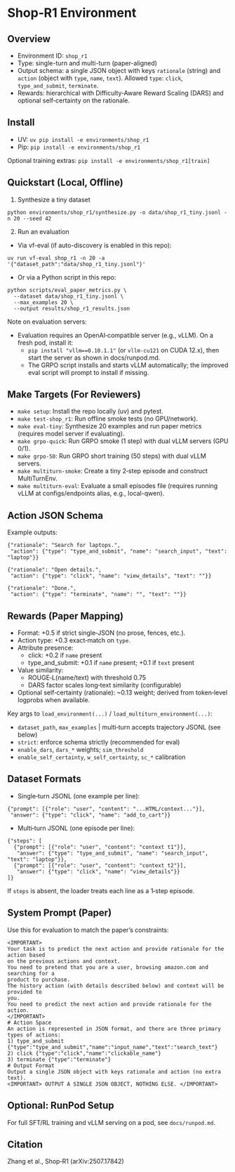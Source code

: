# Shop‑R1 Environment

## Overview
- Environment ID: `shop_r1`
- Type: single-turn and multi-turn (paper-aligned)
- Output schema: a single JSON object with keys `rationale` (string) and `action` (object with `type`, `name`, `text`). Allowed `type`: `click`, `type_and_submit`, `terminate`.
- Rewards: hierarchical with Difficulty‑Aware Reward Scaling (DARS) and optional self‑certainty on the rationale.

## Install
- UV: `uv pip install -e environments/shop_r1`
- Pip: `pip install -e environments/shop_r1`

Optional training extras: `pip install -e environments/shop_r1[train]`

## Quickstart (Local, Offline)
1) Synthesize a tiny dataset
```
python environments/shop_r1/synthesize.py -o data/shop_r1_tiny.jsonl -n 20 --seed 42
```
2) Run an evaluation
- Via vf-eval (if auto-discovery is enabled in this repo):
```
uv run vf-eval shop_r1 -n 20 -a '{"dataset_path":"data/shop_r1_tiny.jsonl"}'
```
- Or via a Python script in this repo:
```
python scripts/eval_paper_metrics.py \
  --dataset data/shop_r1_tiny.jsonl \
  --max_examples 20 \
  --output results/shop_r1_results.json
```

Note on evaluation servers:
- Evaluation requires an OpenAI‑compatible server (e.g., vLLM). On a fresh pod, install it:
  - `pip install "vllm==0.10.1.1"` (or `vllm-cu121` on CUDA 12.x), then start the server as shown in docs/runpod.md.
  - The GRPO script installs and starts vLLM automatically; the improved eval script will prompt to install if missing.

## Make Targets (For Reviewers)
- `make setup`: Install the repo locally (uv) and pytest.
- `make test-shop_r1`: Run offline smoke tests (no GPU/network).
- `make eval-tiny`: Synthesize 20 examples and run paper metrics (requires model server if evaluating).
- `make grpo-quick`: Run GRPO smoke (1 step) with dual vLLM servers (GPU 0/1).
- `make grpo-50`: Run GRPO short training (50 steps) with dual vLLM servers.
- `make multiturn-smoke`: Create a tiny 2‑step episode and construct MultiTurnEnv.
- `make multiturn-eval`: Evaluate a small episodes file (requires running vLLM at configs/endpoints alias, e.g., local-qwen).

## Action JSON Schema
Example outputs:
```
{"rationale": "Search for laptops.",
 "action": {"type": "type_and_submit", "name": "search_input", "text": "laptop"}}

{"rationale": "Open details.",
 "action": {"type": "click", "name": "view_details", "text": ""}}

{"rationale": "Done.",
 "action": {"type": "terminate", "name": "", "text": ""}}
```

## Rewards (Paper Mapping)
- Format: +0.5 if strict single‑JSON (no prose, fences, etc.).
- Action type: +0.3 exact‑match on `type`.
- Attribute presence:
  - click: +0.2 if `name` present
  - type_and_submit: +0.1 if `name` present; +0.1 if `text` present
- Value similarity:
  - ROUGE‑L(name/text) with threshold 0.75
  - DARS factor scales long‑text similarity (configurable)
- Optional self‑certainty (rationale): ~0.13 weight; derived from token‑level logprobs when available.

Key args to `load_environment(...)` / `load_multiturn_environment(...)`:
- `dataset_path`, `max_examples` | multi‑turn accepts trajectory JSONL (see below)
- `strict`: enforce schema strictly (recommended for eval)
- `enable_dars`, `dars_*` weights; `sim_threshold`
- `enable_self_certainty`, `w_self_certainty`, `sc_*` calibration

## Dataset Formats
- Single‑turn JSONL (one example per line):
```
{"prompt": [{"role": "user", "content": "...HTML/context..."}],
 "answer": {"type": "click", "name": "add_to_cart"}}
```

- Multi‑turn JSONL (one episode per line):
```
{"steps": [
  {"prompt": [{"role": "user", "content": "context t1"}],
   "answer": {"type": "type_and_submit", "name": "search_input", "text": "laptop"}},
  {"prompt": [{"role": "user", "content": "context t2"}],
   "answer": {"type": "click", "name": "view_details"}}
]}
```
If `steps` is absent, the loader treats each line as a 1‑step episode.

## System Prompt (Paper)
Use this for evaluation to match the paper’s constraints:
```
<IMPORTANT>
Your task is to predict the next action and provide rationale for the action based
on the previous actions and context.
You need to pretend that you are a user, browsing amazon.com and searching for a
product to purchase.
The history action (with details described below) and context will be provided to
you.
You need to predict the next action and provide rationale for the action.
</IMPORTANT>
# Action Space
An action is represented in JSON format, and there are three primary types of actions:
1) type_and_submit {"type":"type_and_submit","name":"input_name","text":"search_text"}
2) click {"type":"click","name":"clickable_name"}
3) terminate {"type":"terminate"}
# Output Format
Output a single JSON object with keys rationale and action (no extra text).
<IMPORTANT> OUTPUT A SINGLE JSON OBJECT, NOTHING ELSE. </IMPORTANT>
```

## Optional: RunPod Setup
For full SFT/RL training and vLLM serving on a pod, see `docs/runpod.md`.

## Citation
Zhang et al., Shop‑R1 (arXiv:2507.17842)
